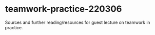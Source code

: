# teamwork-practice-220306

Sources and further reading/resources for guest lecture on teamwork in practice.
